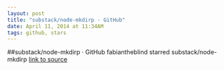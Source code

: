 ```yaml
---
layout: post
title: "substack/node-mkdirp · GitHub"
date: April 11, 2014 at 11:34AM
tags: github, stars
---
```

##substack/node-mkdirp · GitHub
fabiantheblind starred substack/node-mkdirp
[link to source](http://ift.tt/16tcwtz) 
